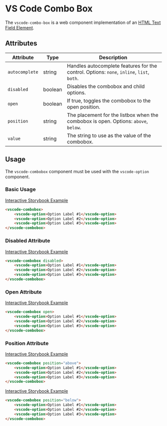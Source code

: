 # VS Code Combo Box

The `vscode-combo-box` is a web component implementation of an [HTML Text Field Element](https://developer.mozilla.org/en-US/docs/Web/HTML/Element/Input/text).

## Attributes

| Attribute      | Type    | Description                                                                               |
| -------------- | ------- | ----------------------------------------------------------------------------------------- |
| `autocomplete` | string  | Handles autocomplete features for the control. Options: `none`, `inline`, `list`, `both`. |
| `disabled`     | boolean | Disables the combobox and child options.                                                  |
| `open`         | boolean | If true, toggles the combobox to the open position.                                       |
| `position`     | string  | The placement for the listbox when the combobox is open. Options: `above`, `below`.       |
| `value`        | string  | The string to use as the value of the combobox.                                           |

## Usage

The `vscode-combobox` component must be used with the `vscode-option` component.

### Basic Usage

[Interactive Storybook Example](https://microsoft.github.io/vscode-webview-toolkit/?path=/story/library-combobox--default)

```html
<vscode-combobox>
	<vscode-option>Option Label #1</vscode-option>
	<vscode-option>Option Label #2</vscode-option>
	<vscode-option>Option Label #3</vscode-option>
</vscode-combobox>
```

### Disabled Attribute

[Interactive Storybook Example](https://microsoft.github.io/vscode-webview-toolkit/?path=/story/library-combobox--with-disabled)

```html
<vscode-combobox disabled>
	<vscode-option>Option Label #1</vscode-option>
	<vscode-option>Option Label #2</vscode-option>
	<vscode-option>Option Label #3</vscode-option>
</vscode-combobox>
```

### Open Attribute

[Interactive Storybook Example](https://microsoft.github.io/vscode-webview-toolkit/?path=/story/library-combobox--with-open)

```html
<vscode-combobox open>
	<vscode-option>Option Label #1</vscode-option>
	<vscode-option>Option Label #2</vscode-option>
	<vscode-option>Option Label #3</vscode-option>
</vscode-combobox>
```

### Position Attribute

[Interactive Storybook Example](https://microsoft.github.io/vscode-webview-toolkit/?path=/story/library-combobox--with-position-above)

```html
<vscode-combobox position="above">
	<vscode-option>Option Label #1</vscode-option>
	<vscode-option>Option Label #2</vscode-option>
	<vscode-option>Option Label #3</vscode-option>
</vscode-combobox>
```

[Interactive Storybook Example](https://microsoft.github.io/vscode-webview-toolkit/?path=/story/library-combobox--with-position-below)

```html
<vscode-combobox position="below">
	<vscode-option>Option Label #1</vscode-option>
	<vscode-option>Option Label #2</vscode-option>
	<vscode-option>Option Label #3</vscode-option>
</vscode-combobox>
```
